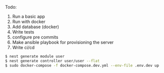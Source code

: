 Todo:
1. Run a basic app
2. Run with docker
3. Add database (docker) 
4. Write tests
5. configure pre commits 
6. Make ansible playbook for provisioning the server
7. Write ci/cd 


```bash
$ nest generate module user
$ nest generate controller user/user --flat
$ sudo docker-compose -f docker-compose.dev.yml --env-file .env.dev up --build -d
```